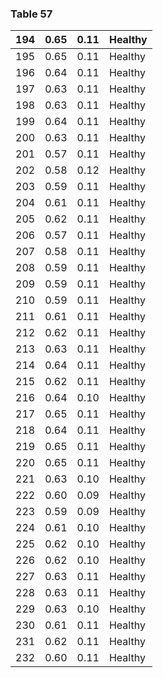 <a name="table-57"></a>
### Table 57

| 194 | 0.65 | 0.11 | Healthy |
| --- | --- | --- | --- |
| 195 | 0.65 | 0.11 | Healthy |
| 196 | 0.64 | 0.11 | Healthy |
| 197 | 0.63 | 0.11 | Healthy |
| 198 | 0.63 | 0.11 | Healthy |
| 199 | 0.64 | 0.11 | Healthy |
| 200 | 0.63 | 0.11 | Healthy |
| 201 | 0.57 | 0.11 | Healthy |
| 202 | 0.58 | 0.12 | Healthy |
| 203 | 0.59 | 0.11 | Healthy |
| 204 | 0.61 | 0.11 | Healthy |
| 205 | 0.62 | 0.11 | Healthy |
| 206 | 0.57 | 0.11 | Healthy |
| 207 | 0.58 | 0.11 | Healthy |
| 208 | 0.59 | 0.11 | Healthy |
| 209 | 0.59 | 0.11 | Healthy |
| 210 | 0.59 | 0.11 | Healthy |
| 211 | 0.61 | 0.11 | Healthy |
| 212 | 0.62 | 0.11 | Healthy |
| 213 | 0.63 | 0.11 | Healthy |
| 214 | 0.64 | 0.11 | Healthy |
| 215 | 0.62 | 0.11 | Healthy |
| 216 | 0.64 | 0.10 | Healthy |
| 217 | 0.65 | 0.11 | Healthy |
| 218 | 0.64 | 0.11 | Healthy |
| 219 | 0.65 | 0.11 | Healthy |
| 220 | 0.65 | 0.11 | Healthy |
| 221 | 0.63 | 0.10 | Healthy |
| 222 | 0.60 | 0.09 | Healthy |
| 223 | 0.59 | 0.09 | Healthy |
| 224 | 0.61 | 0.10 | Healthy |
| 225 | 0.62 | 0.10 | Healthy |
| 226 | 0.62 | 0.10 | Healthy |
| 227 | 0.63 | 0.11 | Healthy |
| 228 | 0.63 | 0.11 | Healthy |
| 229 | 0.63 | 0.10 | Healthy |
| 230 | 0.61 | 0.11 | Healthy |
| 231 | 0.62 | 0.11 | Healthy |
| 232 | 0.60 | 0.11 | Healthy |